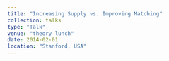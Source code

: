 ```yaml
---
title: "Increasing Supply vs. Improving Matching"
collection: talks
type: "Talk"
venue: "theory lunch"
date: 2014-02-01
location: "Stanford, USA"
---
```


